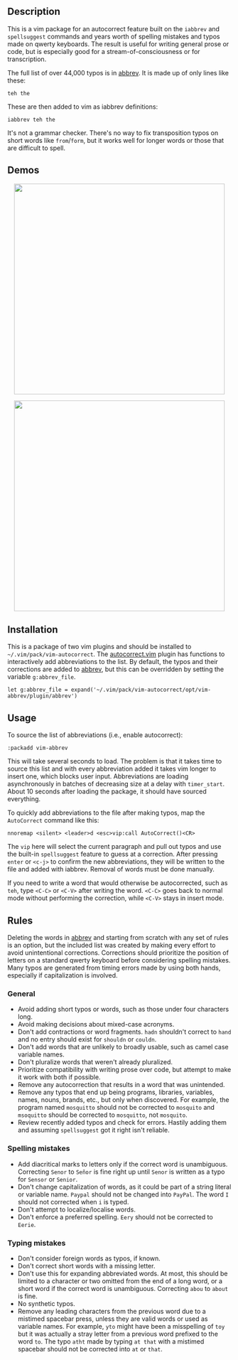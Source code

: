 ## Description

This is a vim package for an autocorrect feature built on the `iabbrev` and
`spellsuggest` commands and years worth of spelling mistakes and typos made on
qwerty keyboards.  The result is useful for writing general prose or code, but
is especially good for a stream-of-consciousness or for transcription.

The full list of over 44,000 typos is in
[abbrev](opt/vim-abbrev/plugin/abbrev).  It is made up of only lines like
these:

```
teh the
````

These are then added to vim as iabbrev definitions:

```
iabbrev teh the
````

It's not a grammar checker.  There's no way to fix transposition typos on
short words like `from`/`form`, but it works well for longer words or those
that are difficult to spell.

## Demos

<p align="center"><img src="https://github.com/chris-ritsen/vim-autocorrect/blob/master/demo/description.gif?raw=true" alt="" title="vim-autocorrect description" width="474"/></p>
<p align="center"><img src="https://github.com/chris-ritsen/vim-autocorrect/blob/master/demo/rules.gif?raw=true" alt="" title="vim-autocorrect rules" width="474"/></p>

## Installation

This is a package of two vim plugins and should be installed to
`~/.vim/pack/vim-autocorrect`.  The
[autocorrect.vim](start/vim-abbrev-add/plugin/autocorrect.vim) plugin has
functions to interactively add abbreviations to the list.  By default, the
typos and their corrections are added to
[abbrev](opt/vim-abbrev/plugin/abbrev), but this can be overridden by setting
the variable `g:abbrev_file`.

```
let g:abbrev_file = expand('~/.vim/pack/vim-autocorrect/opt/vim-abbrev/plugin/abbrev')
```

## Usage

To source the list of abbreviations (i.e., enable autocorrect):

```
:packadd vim-abbrev
```

This will take several seconds to load.  The problem is that it takes time to
source this list and with every abbreviation added it takes vim longer to
insert one, which blocks user input.  Abbreviations are loading asynchronously
in batches of decreasing size at a delay with `timer_start`.  About 10 seconds
after loading the package, it should have sourced everything.

To quickly add abbreviations to the file after making typos, map the
`AutoCorrect` command like this:

```
nnoremap <silent> <leader>d <esc>vip:call AutoCorrect()<CR>
```

The `vip` here will select the current paragraph and pull out typos and use
the built-in `spellsuggest` feature to guess at a correction.  After pressing
`enter` or `<c-j>` to confirm the new abbreviations, they will be written to
the file and added with iabbrev.  Removal of words must be done manually.

If you need to write a word that would otherwise be autocorrected, such as
`teh`, type `<C-C>` or `<C-V>` after writing the word. `<C-C>` goes back to
normal mode without performing the correction, while `<C-V>` stays in insert
mode.

## Rules

Deleting the words in [abbrev](opt/vim-abbrev/plugin/abbrev) and starting from
scratch with any set of rules is an option, but the included list was created
by making every effort to avoid unintentional corrections.  Corrections should
prioritize the position of letters on a standard qwerty keyboard before
considering spelling mistakes.  Many typos are generated from timing errors
made by using both hands, especially if capitalization is involved.

### General

- Avoid adding short typos or words, such as those under four characters long.
- Avoid making decisions about mixed-case acronyms.
- Don't add contractions or word fragments.  `hadn` shouldn't correct to
  `hand` and no entry should exist for `shouldn` or `couldn`.
- Don't add words that are unlikely to broadly usable, such as camel case
  variable names.
- Don't pluralize words that weren't already pluralized.
- Prioritize compatibility with writing prose over code, but attempt to make
  it work with both if possible.
- Remove any autocorrection that results in a word that was unintended.
- Remove any typos that end up being programs, libraries, variables, names,
  nouns, brands, etc., but only when discovered.  For example, the program
  named `mosquitto` should not be corrected to `mosquito` and `msoquitto`
  should be corrected to `mosquitto`, not `mosquito`.
- Review recently added typos and check for errors.  Hastily adding them and
  assuming `spellsuggest` got it right isn't reliable.

### Spelling mistakes

- Add diacritical marks to letters only if the correct word is unambiguous.
  Correcting `Senor` to `Señor` is fine right up until `Senor` is written as a
  typo for `Sensor` or `Senior`.
- Don't change capitalization of words, as it could be part of a string
  literal or variable name.  `Paypal` should not be changed into `PayPal`.
  The word `I` should not corrected when `i` is typed.
- Don't attempt to localize/localise words.
- Don't enforce a preferred spelling.  `Eery` should not be corrected to
  `Eerie`.

### Typing mistakes

- Don't consider foreign words as typos, if known.
- Don't correct short words with a missing letter.
- Don't use this for expanding abbreviated words.  At most, this should be
  limited to a character or two omitted from the end of a long word, or a
  short word if the correct word is unambiguous.  Correcting `abou` to `about`
  is fine.
- No synthetic typos.
- Remove any leading characters from the previous word due to a mistimed
  spacebar press, unless they are valid words or used as variable names.  For
  example, `yto` might have been a misspelling of `toy` but it was actually a
  stray letter from a previous word prefixed to the word `to`.  The typo
  `atht` made by typing `at that` with a mistimed spacebar should not be
  corrected into `at` or `that`.
